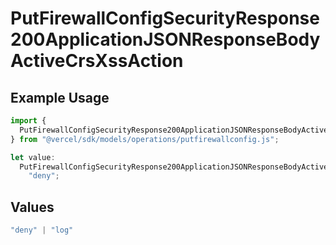 # PutFirewallConfigSecurityResponse200ApplicationJSONResponseBodyActiveCrsXssAction

## Example Usage

```typescript
import {
  PutFirewallConfigSecurityResponse200ApplicationJSONResponseBodyActiveCrsXssAction,
} from "@vercel/sdk/models/operations/putfirewallconfig.js";

let value:
  PutFirewallConfigSecurityResponse200ApplicationJSONResponseBodyActiveCrsXssAction =
    "deny";
```

## Values

```typescript
"deny" | "log"
```
